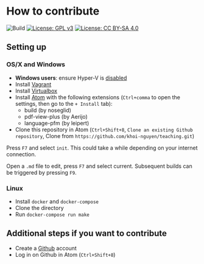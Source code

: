 # How to contribute

![Build](https://github.com/khoi-nguyen/teaching/workflows/Build/badge.svg)
[![License: GPL v3](https://img.shields.io/badge/License-GPLv3-blue.svg)](https://www.gnu.org/licenses/gpl-3.0)
[![License: CC BY-SA 4.0](https://licensebuttons.net/l/by-sa/4.0/80x15.png)](https://creativecommons.org/licenses/by-sa/4.0/)

## Setting up

### OS/X and Windows

- **Windows users**: ensure Hyper-V is [disabled](https://www.vagrantup.com/docs/installation/#windows-virtualbox-and-hyper-v)
- Install [Vagrant](https://vagrantup.com)
- Install [Virtualbox](https://www.virtualbox.org/)
- Install [Atom](https://atom.io/) with the following extensions
  (`Ctrl+comma` to open the settings, then go to the `+ Install` tab):
    - build (by noseglid)
    - pdf-view-plus (by Aerijo)
    - language-pfm (by leipert)
- Clone this repository in Atom (`Ctrl+Shift+8`, `Clone an existing Github repository`, Clone from `https://github.com/khoi-nguyen/teaching.git`)

Press `F7` and select `init`.
This could take a while depending on your internet connection.

Open a `.md` file to edit, press `F7` and select current.
Subsequent builds can be triggered by pressing `F9`.

### Linux

- Install `docker` and `docker-compose`
- Clone the directory
- Run `docker-compose run make`

## Additional steps if you want to contribute

- Create a [Github](https://github.com) account
- Log in on Github in Atom (`Ctrl+Shift+8`)

